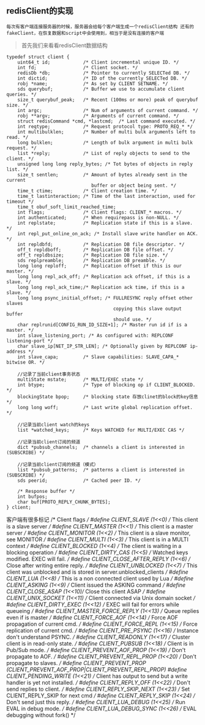 ## redisClient的实现

` 每次有客户端连接服务器的时候，服务器会给每个客户端生成一个redisClient结构
  还有的fakeClient，在恢复数据和script中会使用到，相当于是没有连接的客户端
`

> 首先我们来看看redisClient数据结构

    typedef struct client {
        uint64_t id;            /* Client incremental unique ID. */
        int fd;                 /* Client socket. */
        redisDb *db;            /* Pointer to currently SELECTed DB. */
        int dictid;             /* ID of the currently SELECTed DB. */
        robj *name;             /* As set by CLIENT SETNAME. */
        sds querybuf;           /* Buffer we use to accumulate client queries. */
        size_t querybuf_peak;   /* Recent (100ms or more) peak of querybuf size. */
        int argc;               /* Num of arguments of current command. */
        robj **argv;            /* Arguments of current command. */
        struct redisCommand *cmd, *lastcmd;  /* Last command executed. */
        int reqtype;            /* Request protocol type: PROTO_REQ_* */
        int multibulklen;       /* Number of multi bulk arguments left to read. */
        long bulklen;           /* Length of bulk argument in multi bulk request. */
        list *reply;            /* List of reply objects to send to the client. */
        unsigned long long reply_bytes; /* Tot bytes of objects in reply list. */
        size_t sentlen;         /* Amount of bytes already sent in the current
                                   buffer or object being sent. */
        time_t ctime;           /* Client creation time. */
        time_t lastinteraction; /* Time of the last interaction, used for timeout */
        time_t obuf_soft_limit_reached_time;
        int flags;              /* Client flags: CLIENT_* macros. */
        int authenticated;      /* When requirepass is non-NULL. */
        int replstate;          /* Replication state if this is a slave. */
        int repl_put_online_on_ack; /* Install slave write handler on ACK. */
        int repldbfd;           /* Replication DB file descriptor. */
        off_t repldboff;        /* Replication DB file offset. */
        off_t repldbsize;       /* Replication DB file size. */
        sds replpreamble;       /* Replication DB preamble. */
        long long reploff;      /* Replication offset if this is our master. */
        long long repl_ack_off; /* Replication ack offset, if this is a slave. */
        long long repl_ack_time;/* Replication ack time, if this is a slave. */
        long long psync_initial_offset; /* FULLRESYNC reply offset other slaves
                                           copying this slave output buffer
                                           should use. */
        char replrunid[CONFIG_RUN_ID_SIZE+1]; /* Master run id if is a master. */
        int slave_listening_port; /* As configured with: REPLCONF listening-port */
        char slave_ip[NET_IP_STR_LEN]; /* Optionally given by REPLCONF ip-address */
        int slave_capa;         /* Slave capabilities: SLAVE_CAPA_* bitwise OR. */

        //记录了当前client事务状态
        multiState mstate;      /* MULTI/EXEC state */
        int btype;              /* Type of blocking op if CLIENT_BLOCKED. */
        blockingState bpop;     /* blocking state 存放clinet的block的key信息*/
        long long woff;         /* Last write global replication offset. */

        //记录当前client watch的keys
        list *watched_keys;     /* Keys WATCHED for MULTI/EXEC CAS */

        //记录当前client订阅的频道
        dict *pubsub_channels;  /* channels a client is interested in (SUBSCRIBE) */

        //记录当前client订阅的频道（模式）
        list *pubsub_patterns;  /* patterns a client is interested in (SUBSCRIBE) */
        sds peerid;             /* Cached peer ID. */

        /* Response buffer */
        int bufpos;
        char buf[PROTO_REPLY_CHUNK_BYTES];
    } client;

客户端有很多标记
    /* Client flags */
    #define CLIENT_SLAVE (1<<0)   /* This client is a slave server */
    #define CLIENT_MASTER (1<<1)  /* This client is a master server */
    #define CLIENT_MONITOR (1<<2) /* This client is a slave monitor, see MONITOR */
    #define CLIENT_MULTI (1<<3)   /* This client is in a MULTI context */
    #define CLIENT_BLOCKED (1<<4) /* The client is waiting in a blocking operation */
    #define CLIENT_DIRTY_CAS (1<<5) /* Watched keys modified. EXEC will fail. */
    #define CLIENT_CLOSE_AFTER_REPLY (1<<6) /* Close after writing entire reply. */
    #define CLIENT_UNBLOCKED (1<<7) /* This client was unblocked and is stored in
                                      server.unblocked_clients */
    #define CLIENT_LUA (1<<8) /* This is a non connected client used by Lua */
    #define CLIENT_ASKING (1<<9)     /* Client issued the ASKING command */
    #define CLIENT_CLOSE_ASAP (1<<10)/* Close this client ASAP */
    #define CLIENT_UNIX_SOCKET (1<<11) /* Client connected via Unix domain socket */
    #define CLIENT_DIRTY_EXEC (1<<12)  /* EXEC will fail for errors while queueing */
    #define CLIENT_MASTER_FORCE_REPLY (1<<13)  /* Queue replies even if is master */
    #define CLIENT_FORCE_AOF (1<<14)   /* Force AOF propagation of current cmd. */
    #define CLIENT_FORCE_REPL (1<<15)  /* Force replication of current cmd. */
    #define CLIENT_PRE_PSYNC (1<<16)   /* Instance don't understand PSYNC. */
    #define CLIENT_READONLY (1<<17)    /* Cluster client is in read-only state. */
    #define CLIENT_PUBSUB (1<<18)      /* Client is in Pub/Sub mode. */
    #define CLIENT_PREVENT_AOF_PROP (1<<19)  /* Don't propagate to AOF. */
    #define CLIENT_PREVENT_REPL_PROP (1<<20)  /* Don't propagate to slaves. */
    #define CLIENT_PREVENT_PROP (CLIENT_PREVENT_AOF_PROP|CLIENT_PREVENT_REPL_PROP)
    #define CLIENT_PENDING_WRITE (1<<21) /* Client has output to send but a write
                                            handler is yet not installed. */
    #define CLIENT_REPLY_OFF (1<<22)   /* Don't send replies to client. */
    #define CLIENT_REPLY_SKIP_NEXT (1<<23)  /* Set CLIENT_REPLY_SKIP for next cmd */
    #define CLIENT_REPLY_SKIP (1<<24)  /* Don't send just this reply. */
    #define CLIENT_LUA_DEBUG (1<<25)  /* Run EVAL in debug mode. */
    #define CLIENT_LUA_DEBUG_SYNC (1<<26)  /* EVAL debugging without fork() */ 
